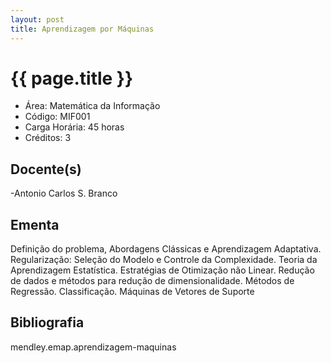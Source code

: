 ```yaml
---
layout: post
title: Aprendizagem por Máquinas
---
```


# {{ page.title }}

- Área: Matemática da Informação
- Código: MIF001
- Carga Horária: 45 horas
- Créditos: 3

## Docente(s) 

-Antonio Carlos S. Branco

## Ementa

Definição do problema, Abordagens Clássicas e Aprendizagem Adaptativa.
Regularização: Seleção do Modelo e Controle da Complexidade. Teoria da
Aprendizagem Estatística. Estratégias de Otimização não Linear.
Redução de dados e métodos para redução de dimensionalidade. Métodos
de Regressão. Classificação. Máquinas de Vetores de Suporte

## Bibliografia

mendley.emap.aprendizagem-maquinas

